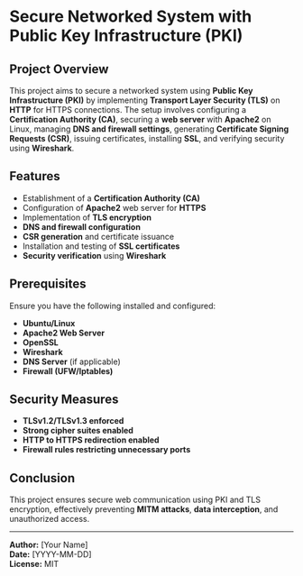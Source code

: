 # Secure Networked System with Public Key Infrastructure (PKI)

## Project Overview
This project aims to secure a networked system using **Public Key Infrastructure (PKI)** by implementing **Transport Layer Security (TLS)** on **HTTP** for HTTPS connections. The setup involves configuring a **Certification Authority (CA)**, securing a **web server** with **Apache2** on Linux, managing **DNS and firewall settings**, generating **Certificate Signing Requests (CSR)**, issuing certificates, installing **SSL**, and verifying security using **Wireshark**.

## Features
- Establishment of a **Certification Authority (CA)**
- Configuration of **Apache2** web server for **HTTPS**
- Implementation of **TLS encryption**
- **DNS and firewall configuration**
- **CSR generation** and certificate issuance
- Installation and testing of **SSL certificates**
- **Security verification** using **Wireshark**

## Prerequisites
Ensure you have the following installed and configured:
- **Ubuntu/Linux**
- **Apache2 Web Server**
- **OpenSSL**
- **Wireshark**
- **DNS Server** (if applicable)
- **Firewall (UFW/Iptables)**

## Security Measures
- **TLSv1.2/TLSv1.3 enforced**
- **Strong cipher suites enabled**
- **HTTP to HTTPS redirection enabled**
- **Firewall rules restricting unnecessary ports**

## Conclusion
This project ensures secure web communication using PKI and TLS encryption, effectively preventing **MITM attacks**, **data interception**, and unauthorized access. 

---
**Author:** [Your Name]  
**Date:** [YYYY-MM-DD]  
**License:** MIT  
